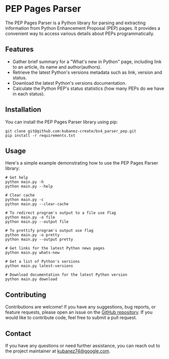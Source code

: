 # PEP Pages Parser

The PEP Pages Parser is a Python library for parsing and extracting information from Python Enhancement Proposal (PEP) pages. It provides a convenient way to access various details about PEPs programmatically.

## Features

- Gather brief summary for a "What's new in Python" page, including link to an article, its name and author(authors).
- Retrieve the latest Python's versions metadata such as link, version and status.
- Download the latest Python's versions documentation.
- Calculate the Python PEP's status statistics (how many PEPs do we have in each status).

## Installation

You can install the PEP Pages Parser library using pip:

```shell
git clone git@github.com:kubanez-create/bs4_parser_pep.git
pip install -r requirements.txt
```

## Usage

Here's a simple example demonstrating how to use the PEP Pages Parser library:

```shell
# Get help
python main.py -h
python main.py --help

# Clear cache
python main.py -c
python main.py --clear-cache

# To redirect program's output to a file use flag
python main.py -o file
python main.py --output file

# To prettify program's output use flag
python main.py -o pretty
python main.py --output pretty

# Get links for the latest Python news pages
python main.py whats-new

# Get a list of Python's versions
python main.py latest-versions

# Download documentation for the latest Python version
python main.py download
```

## Contributing

Contributions are welcome! If you have any suggestions, bug reports, or feature requests, please open an issue on the [GitHub repository](https://github.com/kubanez-create/bs4_parser_pep). If you would like to contribute code, feel free to submit a pull request.

## Contact

If you have any questions or need further assistance, you can reach out to the project maintainer at [kubanez74@google.com](mailto:kubanez74@google.com).
